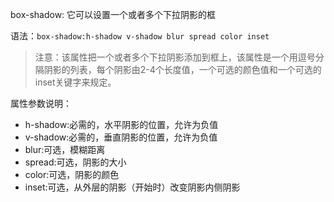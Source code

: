  box-shadow: 它可以设置一个或者多个下拉阴影的框

语法：`box-shadow:h-shadow v-shadow blur spread color inset`

> 注意：该属性把一个或者多个下拉阴影添加到框上，该属性是一个用逗号分隔阴影的列表，每个阴影由2-4个长度值，一个可选的颜色值和一个可选的inset关键字来规定。

属性参数说明：
* h-shadow:必需的，水平阴影的位置，允许为负值
* v-shadow:必需的，垂直阴影的位置，允许为负值
* blur:可选，模糊距离
* spread:可选，阴影的大小
* color:可选，阴影的颜色
* inset:可选，从外层的阴影（开始时）改变阴影内侧阴影